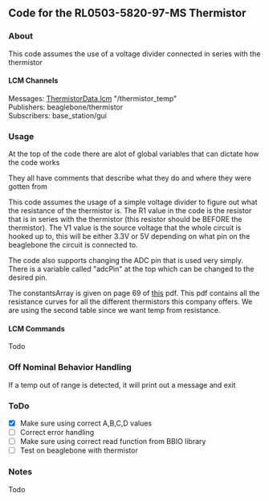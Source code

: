 Code for the RL0503-5820-97-MS Thermistor
---

### About
This code assumes the use of a voltage divider connected in series with the thermistor

#### LCM Channels
Messages: [ThermistorData.lcm](https://github.com/nkr101/mrover-workspace/blob/thermistor/rover_msgs/ThermistorData.lcm) "/thermistor_temp" \
Publishers: beaglebone/thermistor \
Subscribers: base_station/gui 

### Usage
At the top of the code there are alot of global variables that can dictate how the code works

They all have comments that describe what they do and where they were gotten from

This code assumes the usage of a simple voltage divider to figure out what the resistance of the thermistor is.  The R1 value in the code is the resistor that is in series with the thermistor (this resistor should be BEFORE the thermistor).  The V1 value is the source voltage that the whole circuit is hooked up to, this will be either 3.3V or 5V depending on what pin on the beaglebone the circuit is connected to.

The code also supports changing the ADC pin that is used very simply.  There is a variable called "adcPin" at the top which can be changed to the desired pin.

The constantsArray is given on page 69 of [this](https://www.amphenol-sensors.com/en/component/edocman/292-thermometrics-temperature-resistance-curves-reference-guide/download) pdf.  This pdf contains all the resistance curves for all the different thermistors this company offers.  We are using the second table since we want temp from resistance.

#### LCM Commands
Todo

### Off Nominal Behavior Handling
If a temp out of range is detected, it will print out a message and exit

### ToDo
- [x] Make sure using correct A,B,C,D values
- [ ] Correct error handling
- [ ] Make sure using correct read function from BBIO library
- [ ] Test on beaglebone with thermistor

### Notes
Todo
